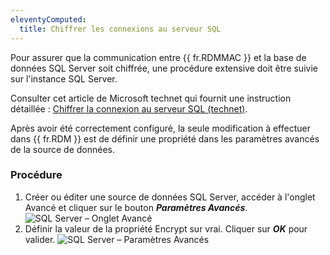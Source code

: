 ```yaml
---
eleventyComputed:
  title: Chiffrer les connexions au serveur SQL
---
```

Pour assurer que la communication entre {{ fr.RDMMAC }} et la base de données SQL Server soit chiffrée, une procédure extensive doit être suivie sur l'instance SQL Server.

Consulter cet article de Microsoft technet qui fournit une instruction détaillée : [Chiffrer la connexion au serveur SQL (technet)](https://learn.microsoft.com/en-us/previous-versions/sql/sql-server-2008-r2/ms189067(v=sql.105)?redirectedfrom=MSDN).

Après avoir été correctement configuré, la seule modification à effectuer dans {{ fr.RDM }} est de définir une propriété dans les paramètres avancés de la source de données.

### Procédure

1. Créer ou éditer une source de données SQL Server, accéder à l'onglet Avancé et cliquer sur le bouton ***Paramètres Avancés***.
![SQL Server – Onglet Avancé](https://cdnweb.devolutions.net/docs/docs_en_rdm_mac_clip6044.png)
1. Définir la valeur de la propriété Encrypt sur vrai. Cliquer sur ***OK*** pour valider.
![SQL Server – Paramètres Avancés](https://cdnweb.devolutions.net/docs/docs_en_rdm_mac_clip6045.png)
